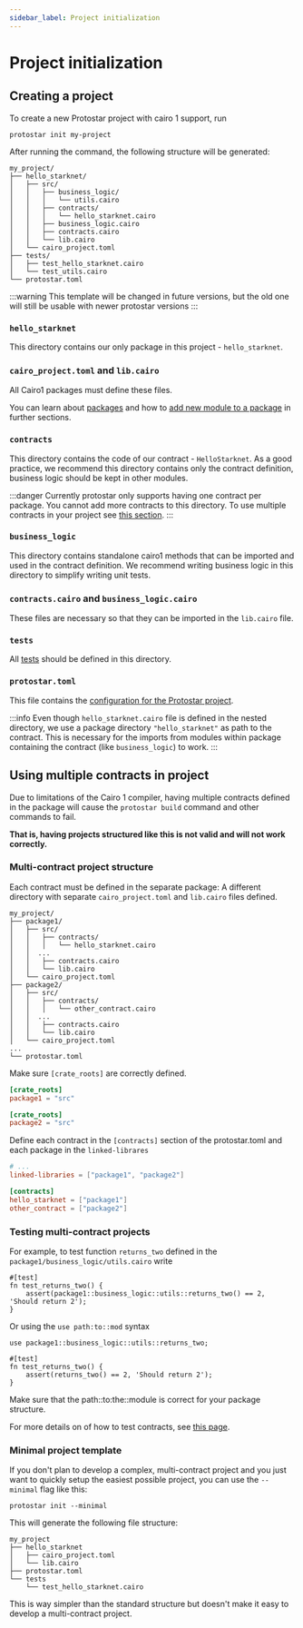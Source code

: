```yaml
---
sidebar_label: Project initialization
---
```


# Project initialization

## Creating a project

To create a new Protostar project with cairo 1 support, run 

```shell
protostar init my-project
```

After running the command, the following structure will be generated:

```
my_project/
├── hello_starknet/
│   ├── src/
│   │   ├── business_logic/
│   │   │   └── utils.cairo
│   │   ├── contracts/
│   │   │   └── hello_starknet.cairo
│   │   ├── business_logic.cairo
│   │   ├── contracts.cairo
│   │   └── lib.cairo
│   └── cairo_project.toml
├── tests/
│   ├── test_hello_starknet.cairo
│   └── test_utils.cairo
└── protostar.toml
```

:::warning
This template will be changed in future versions, but the old one will still be usable with newer protostar versions
:::

### `hello_starknet`

This directory contains our only package in this project - `hello_starknet`.

### `cairo_project.toml` and `lib.cairo`

All Cairo1 packages must define these files.

You can learn about [packages](./02-understanding-cairo-packages.md) and how
to [add new module to a package](./02-understanding-cairo-packages.md#adding-a-new-module) in
further sections.

### `contracts`

This directory contains the code of our contract - `HelloStarknet`. As a good practice, we recommend this directory
contains only the contract definition, business logic should be kept in other modules.

:::danger
Currently protostar only supports having one contract per package. You cannot add more contracts to this directory. To
use multiple contracts in your project see [this section](#using-multiple-contracts-in-project).
:::

### `business_logic`

This directory contains standalone cairo1 methods that can be imported and used in the contract definition. We recommend
writing business logic in this directory to simplify writing unit tests.

### `contracts.cairo` and `business_logic.cairo`

These files are necessary so that they can be imported in the `lib.cairo` file.

### `tests`

All [tests](./05-testing/README.md) should be defined in this directory.

### `protostar.toml`

This file contains the [configuration for the Protostar project](./04-protostar-toml.md).

:::info
Even though `hello_starknet.cairo` file is defined in the nested directory, we use a package
directory `"hello_starknet"` as path to the contract. This is necessary for the imports from modules within package
containing the contract (like `business_logic`) to work.
:::

## Using multiple contracts in project

Due to limitations of the Cairo 1 compiler, having multiple contracts defined in the package will cause
the `protostar build` command and other commands to fail.

**That is, having projects structured like this is not valid and will not work correctly.**

### Multi-contract project structure

Each contract must be defined in the separate package: A different directory with separate `cairo_project.toml`
and `lib.cairo` files defined.

```
my_project/
├── package1/
│   ├── src/
│   │   ├── contracts/
│   │   │   └── hello_starknet.cairo
│   │  ...
│   │   ├── contracts.cairo
│   │   └── lib.cairo
│   └── cairo_project.toml
├── package2/
│   ├── src/
│   │   ├── contracts/
│   │   │   └── other_contract.cairo
│   │  ...
│   │   ├── contracts.cairo
│   │   └── lib.cairo
│   └── cairo_project.toml
...
└── protostar.toml
```

Make sure `[crate_roots]` are correctly defined.

```toml title="package1/cairo_project.toml"
[crate_roots]
package1 = "src"
```

```toml title="package2/cairo_project.toml"
[crate_roots]
package2 = "src"
```

Define each contract in the `[contracts]` section of the protostar.toml and each package
in the `linked-librares`

```toml title="protostar.toml"
# ...
linked-libraries = ["package1", "package2"]

[contracts]
hello_starknet = ["package1"]
other_contract = ["package2"]
```

### Testing multi-contract projects

For example, to test function `returns_two` defined in the `package1/business_logic/utils.cairo` write

```cairo title="Example test"
#[test]
fn test_returns_two() {
    assert(package1::business_logic::utils::returns_two() == 2, 'Should return 2');
}
```

Or using the `use path:to::mod` syntax

```cairo title="Example test
use package1::business_logic::utils::returns_two;

#[test]
fn test_returns_two() {
    assert(returns_two() == 2, 'Should return 2');
}
```

Make sure that the path::to:the::module is correct for your package structure.

For more details on of how to test contracts, see [this page](./05-testing/README.md).

### Minimal project template

If you don't plan to develop a complex, multi-contract project and you just want to quickly setup the easiest possible project, you can use the `--minimal` flag like this:

```shell
protostar init --minimal
```

This will generate the following file structure:

```
my_project
├── hello_starknet
│   ├── cairo_project.toml
│   └── lib.cairo
├── protostar.toml
└── tests
    └── test_hello_starknet.cairo
```

This is way simpler than the standard structure but doesn't make it easy to develop a multi-contract project.
